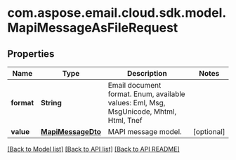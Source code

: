 
# com.aspose.email.cloud.sdk.model.MapiMessageAsFileRequest

## Properties
Name | Type | Description | Notes
------------ | ------------- | ------------- | -------------
**format** | **String** | Email document format. Enum, available values: Eml, Msg, MsgUnicode, Mhtml, Html, Tnef | 
**value** | [**MapiMessageDto**](MapiMessageDto.md) | MAPI message model.              |  [optional]


[[Back to Model list]](README.md#documentation-for-models) [[Back to API list]](README.md#documentation-for-api-endpoints) [[Back to API README]](README.md)

